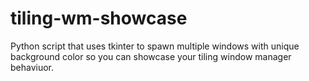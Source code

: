 # tiling-wm-showcase
Python script that uses tkinter to spawn multiple windows with unique background color so you can showcase your tiling window manager behaviuor.

